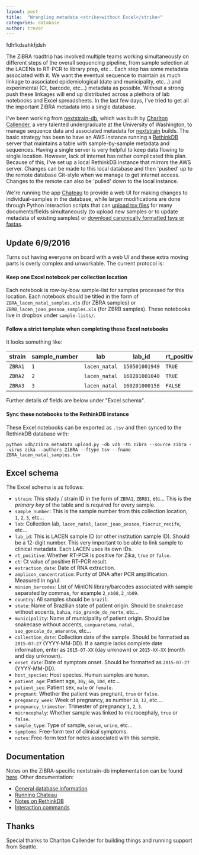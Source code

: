 ```yaml
---
layout: post
title:  "Wrangling metadata <strike>without Excel</strike>"
categories: database
author: trevor
---
```


fdhfkdsahkfjdsh

The ZiBRA roadtrip has involved multiple teams working simultaneously on different steps of the overall sequencing pipeline, from sample selection at the LACENs to RT-PCR to library prep, etc... Each step has some metadata associated with it. We want the eventual sequence to maintain as much linkage to associated epidemiological (date and municipality, etc...) and experimental (Ct, barcode, etc...) metadata as possible. Without a strong push these linkages will end up distributed across a plethora of lab notebooks and Excel spreadsheets. In the last few days, I've tried to get all the important ZiBRA metadata into a single database. 

I've been working from [nextstrain-db](http://github.com/blab/nextstrain-db), which was built by [Charlton Callender](http://bedford.io/team/charlton-callender/), a very talented undergraduate at the University of Washington, to manage sequence data and associated metadata for [nextstrain](http://nextstrain.org) builds. The basic strategy has been to have an AWS instance running a [RethinkDB](http://rethinkdb.org) server that maintains a table with sample-by-sample metadata and sequences. Having a single server is very helpful to keep data flowing to single location. However, lack of internet has rather complicated this plan. Because of this, I've set up a local RethinkDB instance that mirrors the AWS server. Changes can be made to this local database and then 'pushed' up to the remote database Git-style when we manage to get internet access. Changes to the remote can also be 'pulled' down to the local instance.

We're running the app [Chateau](http://github.com/neumino/chateau) to provide a web UI for making changes to individual-samples in the database, while larger modifications are done through Python interaction scripts that can [upload tsv files](http://github.com/blab/nextstrain-db/vdb/zibra_metadata_upload.py) for many documents/fields simultaneously (to upload new samples or to update metadata of existing samples) or [download canonically formatted tsvs or fastas](http://github.com/blab/nextstrain-db/vdb/zibra_download.py).

## Update 6/9/2016

Turns out having everyone on board with a web UI and these extra moving parts is overly complex and unworkable. The current protocol is:

#### **Keep one Excel notebook per collection location**

Each notebook is row-by-bow sample-list for samples processed for this location. Each notebook should be titled in the form of `ZBRA_lacen_natal_samples.xls` (for ZBRA samples) or `ZBRB_lacen_joao_pessoa_samples.xls` (for ZBRB samples). These notebooks live in dropbox under `sample-lists/`.

#### **Follow a strict template when completing these Excel notebooks**

It looks something like:

strain  | sample_number | lab           | lab_id         | rt_positive | ct      | ...
--------|---------------|---------------|----------------|-------------|---------|----
`ZBRA1` | `1`           | `lacen_natal` | `150501001949` | `TRUE`      | `38.52` | ...
`ZBRA2` | `2`           | `lacen_natal` | `160201001040` | `TRUE`      | `37.22` | ...
`ZBRA3` | `3`           | `lacen_natal` | `160201000158` | `FALSE`     |         | ...

Further details of fields are below under "Excel schema".

#### **Sync these notebooks to the RethinkDB instance**

These Excel notebooks can be exported as `.tsv` and then synced to the RethinkDB database with:

`python vdb/zibra_metadata_upload.py -db vdb -tb zibra --source zibra --virus zika --authors ZiBRA --ftype tsv --fname ZBRA_lacen_natal_samples.tsv`

## Excel schema

The Excel schema is as follows:

* `strain`: This study / strain ID in the form of `ZBRA1`, `ZBRB1`, etc... This is the *primary key* of the table and is required for every sample.
* `sample_number`: This is the sample number from this collection location, `1`, `2`, `3`, etc...
* `lab`: Collection lab, `lacen_natal`, `lacen_joao_pessoa`, `fiocruz_recife`, etc...
* `lab_id`: This is LACEN sample ID (or other institution sample ID). Should be a 12-digit number. This very important to be able to link sample to clinical metadata. Each LACEN uses its own IDs.
* `rt_positive`: Whether RT-PCR is positive for Zika, `true` or `false`.
* `ct`: Ct value of positive RT-PCR result.
* `extraction_date`: Date of RNA extraction.
* `amplicon_concentration`: Purity of DNA after PCR amplification. Measured in ng/ul.
* `minion_barcodes`: List of MinION library/barcodes associated with sample separated by commas, for example `2_nb08,2_nb09`.
* `country`: All samples should be `brazil`.
* `state`: Name of Brazilian state of patient origin. Should be snakecase without accents, `bahia`, `rio_grande_do_norte`, etc...
* `municipality`: Name of municipality of patient origin. Should be snakecase without accents, `canguaretama`, `natal`, `sao_goncalo_do_amarante`, etc...
* `collection_date`: Collection date of the sample. Should be formatted as `2015-07-27` (YYYY-MM-DD). If a sample lacks complete date information, enter as `2015-07-XX` (day unknown) or `2015-XX-XX` (month and day unknown).
* `onset_date`: Date of symptom onset. Should be formatted as `2015-07-27` (YYYY-MM-DD).
* `host_species`: Host species. Human samples are `human`.
* `patient_age`: Patient age, `30y`, `6m`, `10d`, etc...
* `patient_sex`: Patient sex, `male` or `female`.
* `pregnant`: Whether the patient was pregnant, `true` or `false`.
* `pregnancy_week`: Week of pregnancy, as number `10`, `12`, etc....
* `pregnancy_trimester`: Trimester of pregnancy `1`, `2`, `3`.
* `microcephaly`: Whether sample was linked to microcephaly, `true` or `false`.
* `sample_type`: Type of sample, `serum`, `urine`, etc...
* `symptoms`: Free-form text of clinical symptoms.
* `notes`: Free-form text for notes associated with this sample.

## Documentation

Notes on the ZiBRA-specific nextstrain-db implementation can be found [here](http://github.com/blab/nextstrain-db/ZIBRA.md). Other documentation:

* [General database information](http://github.com/blab/nextstrain-db)
* [Running Chateau](http://github.com/blab/nextstrain-db#chateau)
* [Notes on RethinkDB](http://github.com/blab/nextstrain-db/RETHINKDB.md)
* [Interaction commands](http://github.com/blab/nextstrain-db/vdb/)

## Thanks

Special thanks to Charlton Callender for building things and running support from Seattle.
